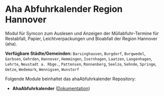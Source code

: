 # Aha Abfuhrkalender Region Hannover
Modul für Symcon zum Auslesen und Anzeigen der Müllabfuhr-Termine für Restabfall, Papier, Leichtverpackungen und Bioabfall der Region Hannover (aha).

**Verfügbare Städte/Gemeinden:** `Barsinghausen`, `Burgdorf`, `Burgwedel`, `Garbsen`, `Gehrden`, `Hannover`, `Hemmingen`, `Isernhagen`, `Laatzen`, `Langenhagen`, `Lehrte`, `Neustadt a. Rbge.`, `Pattensen`, `Ronnenberg`, `Seelze`, `Sehnde`, `Springe`, `Uetze`, `Wedemark`, `Wennigsen`, `Wunstorf`

Folgende Module beinhaltet das ahaAbfuhrkalender Repository:

- __AhaAbfuhrkalender__ ([Dokumentation](AhaAbfuhrkalender))  
